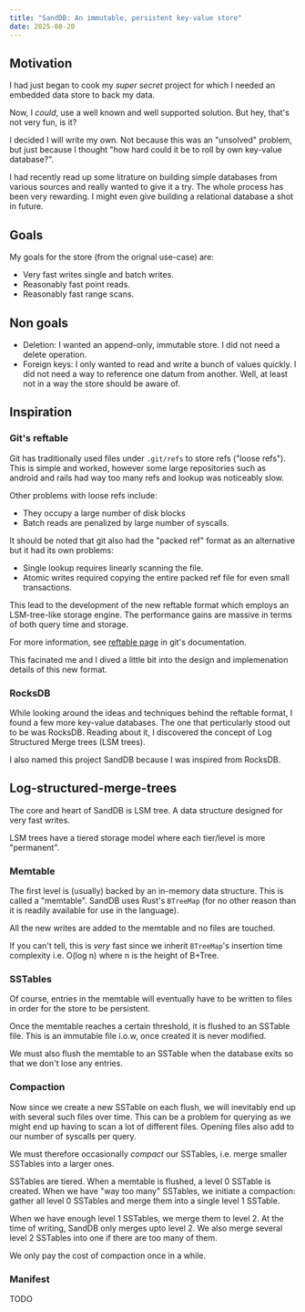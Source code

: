 ```yaml
---
title: "SandDB: An immutable, persistent key-value store"
date: 2025-08-20
---
```


## Motivation

I had just began to cook my *super secret* project for which I needed an
embedded data store to back my data.

Now, I _could_, use a well known and well supported solution. But hey, that's
not very fun, is it?

I decided I will write my own. Not because this was an "unsolved" problem, but
just because I thought "how hard could it be to roll by own key-value
database?".

I had recently read up some litrature on building simple databases from various
sources and really wanted to give it a try. The whole process has been very
rewarding. I might even give building a relational database a shot in future.

## Goals

My goals for the store (from the orignal use-case) are:

* Very fast writes single and batch writes.
* Reasonably fast point reads.
* Reasonably fast range scans.

## Non goals

* Deletion: I wanted an append-only, immutable store. I did not need a delete
  operation.
* Foreign keys: I only wanted to read and write a bunch of values quickly. I did
  not need a way to reference one datum from another. Well, at least not in a
  way the store should be aware of.

## Inspiration

### Git's reftable

Git has traditionally used files under `.git/refs` to store refs ("loose refs").
This is simple and worked, however some large repositories such as android and
rails had way too many refs and lookup was noticeably slow.

Other problems with loose refs include:

* They occupy a large number of disk blocks
* Batch reads are penalized by large number of syscalls.

It should be noted that git also had the "packed ref" format as an alternative
but it had its own problems:

* Single lookup requires linearly scanning the file.
* Atomic writes required copying the entire packed ref file for even small
  transactions.

This lead to the development of the new reftable format which employs an
LSM-tree-like storage engine. The performance gains are massive in terms of both
query time and storage.

For more information, see [reftable page](https://git-scm.com/docs/reftable)
in git's documentation.

This facinated me and I dived a little bit into the design and implemenation
details of this new format.

### RocksDB

While looking around the ideas and techniques behind the reftable format, I
found a few more key-value databases. The one that perticularly stood out to be
was RocksDB. Reading about it, I discovered the concept of Log Structured Merge
trees (LSM trees).

I also named this project SandDB because I was inspired from RocksDB.

## Log-structured-merge-trees

The core and heart of SandDB is LSM tree. A data structure designed for very
fast writes.

LSM trees have a tiered storage model where each tier/level is more "permanent".

### Memtable

The first level is (usually) backed by an in-memory data structure. This is
called a "memtable". SandDB uses Rust's `BTreeMap` (for no other reason than
it is readily available for use in the language).

All the new writes are added to the memtable and no files are touched.

If you can't tell, this is *very* fast since we inherit `BTreeMap`'s insertion
time complexity i.e. O(log n) where n is the height of B+Tree.

### SSTables

Of course, entries in the memtable will eventually have to be written to files
in order for the store to be persistent.

Once the memtable reaches a certain threshold, it is flushed to an SSTable file.
This is an immutable file i.o.w, once created it is never modified.

We must also flush the memtable to an SSTable when the database exits so that we
don't lose any entries.

### Compaction

Now since we create a new SSTable on each flush, we will inevitably end up with
several such files over time. This can be a problem for querying as we might end
up having to scan a lot of different files. Opening files also add to our
number of syscalls per query.

We must therefore occasionally _compact_ our SSTables, i.e. merge smaller
SSTables into a larger ones.

SSTables are tiered. When a memtable is flushed, a level 0 SSTable is created.
When we have "way too many" SSTables, we initiate a compaction: gather all level
0 SSTables and merge them into a single level 1 SSTable.

When we have enough level 1 SSTables, we merge them to level 2. At the time of
writing, SandDB only merges upto level 2. We also merge several level 2 SSTables
into one if there are too many of them.

We only pay the cost of compaction once in a while.

### Manifest

TODO

